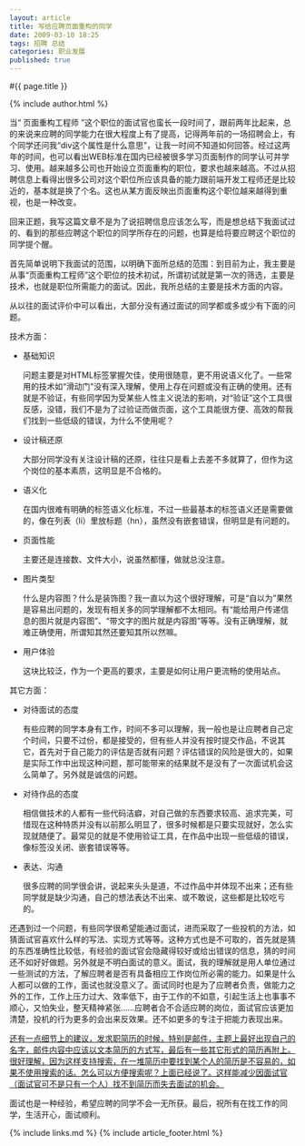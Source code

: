 ```yaml
---
layout: article
title: 写给应聘页面重构的同学
date: 2009-03-10 18:25
tags: 招聘 总结
categories: 职业发展
published: true
---
```


#{{ page.title }}

{% include author.html %}

当“ 页面重构工程师 ”这个职位的面试官也蛮长一段时间了，跟前两年比起来，总的来说来应聘的同学能力在很大程度上有了提高，记得两年前的一场招聘会上，有个同学还问我“div这个属性是什么意思”，让我一时间不知道如何回答。经过这两年的时间，也可以看出WEB标准在国内已经被很多学习页面制作的同学认可并学习、使用。越来越多公司也开始设立页面重构的职位，要求也越来越高。不过从招聘信息上看得出很多公司对这个职位所应该具备的能力跟前端开发工程师还是比较近的，基本就是换了个名。这也从某方面反映出页面重构这个职位越来越得到重视，也是一种改变。

回来正题，我写这篇文章不是为了说招聘信息应该怎么写，而是想总结下我面试过的、看到的那些应聘这个职位的同学所存在的问题，也算是给将要应聘这个职位的同学提个醒。

首先简单说明下我面试的范围，以明确下面所总结的范围：到目前为止，我主要是从事“页面重构工程师”这个职位的技术初试，所谓初试就是第一次的筛选，主要是技术，也就是职位所需能力的面试。因此，我所总结的主要是技术方面的内容。

从以往的面试评价中可以看出，大部分没有通过面试的同学都或多或少有下面的问题。

技术方面：

- 基础知识
	
	问题主要是对HTML标签掌握欠佳，使用很随意，更不用说语义化了。一些常用的技术如“滑动门”没有深入理解，使用上存在问题或没有正确的使用。还有就是不验证，有些同学因为受某些人性主义说法的影响，对“验证”这个工具很反感，没错，我们不是为了过验证而做页面，这个工具能很方便、高效的帮我们找到一些低级的错误，为什么不使用呢？
- 设计稿还原
	
	大部分同学没有关注设计稿的还原，往往只是看上去差不多就算了，但作为这个岗位的基本素质，这明显是不合格的。
- 语义化

	在国内很难有明确的标签语义化标准，不过一些最基本的标签语义还是需要做的，像在列表（li）里放标题（hn），虽然没有嵌套错误，但明显是有问题的。
- 页面性能
	
	主要还是连接数、文件大小，说虽然都懂，做就总没注意。
- 图片类型
	
	什么是内容图？什么是装饰图？我一直以为这个很好理解，可是“自以为”果然是容易出问题的，发现有相关多的同学理解都不太相同。有“能给用户传递信息的图片就是内容图”、“带文字的图片就是内容图”等等。没有正确理解，就难正确使用，所谓知其然还要知其所以然嘛。
- 用户体验
	
	这块比较泛，作为一个更高的要求，主要是如何让用户更流畅的使用站点。

其它方面：

- 对待面试的态度
	
	有些应聘的同学本身有工作，时间不多可以理解，我一般也是让应聘者自己定个时间，只要不过份，都是接受的，但有些人并没有按时提交作品，不说其它，首先对于自己能力的评估是否就有问题？评估错误的风险是很大的，如果是实际工作中出现这种问题，那可能带来的结果就不是没有了一次面试机会这么简单了。另外就是诚信的问题。
- 对待作品的态度
	
	相信做技术的人都有一些代码洁癖，对自己做的东西要求较高、追求完美，可惜现在这种特质并没有以前那么明显了，很多时候都是只要实现就好，怎么实现就随便了。最常见的就是不使用验证工具，在作品中出现一些低级的错误，像标签没关闭、嵌套错误等等。
- 表达、沟通
	
	很多应聘的同学很会讲，说起来头头是道，不过作品中并体现不出来；还有些同学就是缺少沟通，自己的想法表达不出来、或不敢说，这些都是比较吃亏的。

还遇到过一个问题，有些同学很希望能通过面试，进而采取了一些投机的方法，如猜面试官喜欢什么样的写法、实现方式等等。这种方式也是不可取的，首先就是猜的东西准确性比较低，有经验的面试官会隐藏得较好或给出错误的信息，猜的时间还不如好好做题。另外就是不明白面试的意义。面试，我的理解就是用人单位通过一些测试的方法，了解应聘者是否有具备相应工作岗位所必需的能力。如果是什么人都可以做的工作，面试也就没意义了。面试同时也是为了应聘者负责，做能力之外的工作，工作上压力过大、效率低下，由于工作的不如意，引起生活上也事事不顺心，又怕失业，整天精神紧张……应聘者合不合适应聘的岗位，面试官应该更加清楚，投机的行为更多的会出来反效果。还不如更多的专注于把能力表现出来。

<ins datetime="2009-3-11">还有一点细节上的建议，发求职简历的时候，特别是邮件，主题上最好出现自己的名字，邮件内容中应该以文本简历的方式写，最后有一些其它形式的简历再附上。很好理解，因为这样支持搜索，在一堆简历中要找到某个人的简历是不容易的，如果不使用搜索的话。怎么可以方便搜索呢？上面已经说了。这样能减少因面试官（面试官可不是只有一个人）找不到简历而失去面试的机会。</ins>

面试也是一种经验，希望应聘的同学不会一无所获。最后，祝所有在找工作的同学，生活开心，面试顺利。

{% include links.md %}
{% include article_footer.html %}

